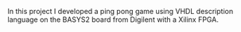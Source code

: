 In this project I developed a ping pong game using VHDL description language on the BASYS2 board from Digilent with a Xilinx FPGA.
